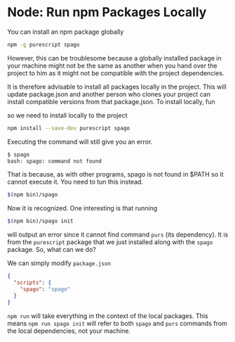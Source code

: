 # Node: Run npm Packages Locally

You can install an npm package globally

```bash
npm -g purescript spago
```

However, this can be troublesome because a globally installed package in your machine might not be the same as another when you hand over the project to him as it might not be compatible with the project dependencies.

It is therefore advisable to install all packages locally in the project. This will update package.json and another person who clones your project can install compatible versions from that package.json. To install locally, fun

so we need to install locally to the project

```bash
npm install --save-dev purescript spago
```

Executing the command will still give you an error.

```bash
$ spago
bash: spago: command not found
```

That is because, as with other programs, spago is not found in $PATH so it cannot execute it. You need to tun this instead.

```bash
$(npm bin)/spago
```

Now it is recognized. One interesting is that running

```bash
$(npm bin)/spago init
```

will output an error since it cannot find command `purs` (its dependency). It is from the `purescript` package that we just installed along with the `spago` package. So, what can we do?

We can simply modify `package.json`

```json
{
  "scripts": {
    "spago": "spago"
  }
}
```

`npm run` will take everything in the context of the local packages. This means `npm run spago init` will refer to both `spago` and `purs` commands from the local dependencies, not your machine.
